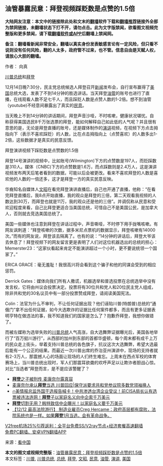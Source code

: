  <h2>油管暴露民意：拜登视频踩贬数是点赞的1.5倍</h2> <p class="notice"><b>大陆网友注意：本文中的链接除此处和文末的<a href="https://github.com/bannedbook/fanqiang" >翻墙</a>软件下载和<a href="https://github.com/killgcd/justmysocks/blob/master/README.md">翻墙推荐</a>链接外全部为禁网链接，未翻墙状态下打不开，请勿点击。此为文字版禁闻，欲看图文视频完整版和更多禁闻，请下载<a href="https://github.com/bannedbook/fanqiang">翻墙软件或APP</a>后翻墙上禁闻网。</p><p>备注：翻墙看新闻非常安全，翻墙以真实身份发表敏感言论有一定风险，但只看不说则没有任何风险，翻的人太多，政府管不过来，也不管。信息自由是天赋人权，请放心大胆的翻墙。</b></p>  <div class="entry"> <p>作者： 向真</p> <p id="conimg"><a href="https://www.bannedbook.org/bnews/tag/%e5%b7%9d%e6%99%ae/" class="st_tag internal_tag" rel="tag" title="标签 川普 下的日志">川普</a><a href="https://www.bannedbook.org/bnews/tag/%e6%80%bb%e7%bb%9f/" class="st_tag internal_tag" rel="tag" title="标签 总统 下的日志">总统</a>和<a href="https://www.bannedbook.org/bnews/tag/%e6%8b%9c%e7%99%bb/" class="st_tag internal_tag" rel="tag" title="标签 拜登 下的日志">拜登</a></p> <p>12月14日晚7:30分，民主党总统候选人拜登召开<span class='wp_keywordlink_affiliate'><a href="https://www.bannedbook.org/" title="新闻">新闻</a></span>发布会，自行宣布赢得了<a href="https://www.bannedbook.org/bnews/tag/%e7%be%8e%e5%9b%bd/" class="st_tag internal_tag" rel="tag" title="标签 美国 下的日志">美国</a>总统大选，发表了不到14分钟的胜选讲话。当天拜登<a href="https://www.bannedbook.org/bnews/tag/%e6%b2%b9%e7%ae%a1/" class="st_tag internal_tag" rel="tag" title="标签 油管 下的日志">油管</a>的账号也进行了直播，在线观看人数不足七千人，而且踩贬人数是点赞人数的1-2倍。想不到油管（youtube)不经意间暴露出了真实的<a href="https://www.bannedbook.org/bnews/tag/%E6%B0%91%E6%84%8F/" class="st_tag internal_tag" rel="tag" title="标签 民意 下的日志">民意</a>。</p>  <p>当天晚上不到14分钟的讲话期间，拜登声音沙哑，不时咳嗽，健康状况堪忧。自称获得美国选民8千万张选票的拜登，能如何解释自己如此低的人气呢？并且很有意思的是，无论是拜登直播的账号，还是媒体制作的<a href="https://www.bannedbook.org/bnews/tag/%E6%BC%94%E8%AE%B2/" class="st_tag internal_tag" rel="tag" title="标签 演讲 下的日志">演讲</a>视频，在视频下方点击拇指向下（表示不喜欢踩贬）的人数，比在点击拇指向上（点赞喜欢）的人数多出1-2倍，这些数据才是真实的民意反馈。</p> <p>拜登演讲视频下踩贬数是点赞数的1.5倍</p> <p>拜登14号演讲的视频中，比如账号(Wilmington)下方的点赞数是197人，而贬踩数是310人。媒体（CNBC)下方的点赞数是1.6万，而点踩数则是2.4万人，这是演讲视频发布两天后笔者看到的数据，可能以后会被更改。看来不喜欢拜登的人数是喜欢他的人数的一倍还多，这才是拜登一方的真实民意反映。</p>  <p>华裔知名自媒体人<a href="https://www.bannedbook.org/bnews/tag/%e6%96%87%e6%98%ad/" class="st_tag internal_tag" rel="tag" title="标签 文昭 下的日志">文昭</a>在看完拜登演讲直播后，自己也开通了直播，他称：“在看完拜登直播后，我8点开始直播，我的观众是拜登的三倍，第二天观看我视频的人数达到30万，而拜登也就是11万，我的观众还是他的三倍”。并调侃称从民意和受欢迎程度来看，自己比拜登更适合当美国总统，可惜自己不是美国公民，是加拿大人，否则就去竞选美国总统了。</p> <p>美国一些媒体也注意到拜登在讲话过程中，声音嘶哑，不时停下用手拢嘴咳嗽。有网友讽刺道：“拜登咳嗽的次数，据多米尼点票机的数据显示，拜登咳嗽有14000次。”而有的网友说，拜登该去隔离了。也有的说：“14分钟的讲话后，拜登大爷该去休息了！拜登视频下的网友留言更是表明了人们对这位机器选出的总统的担心：Memerster23：“这家伙看起来肯定不能演讲超过一个小时，更不要说统领一个国家了。”</p> <p>ERICA GRACE：毫无羞耻！我很高兴将会看到这个骗子和他的同谋会受到的相应惩罚。</p>  <p>Derrick Gates：媒体向我们所有人撒谎，机器选举和普选投票在总统选举中没有发言权，它将由州议会投票决定。投票将有30位共和党人和20位民主党人组成，除非共和党的30名议员中有一部分投票赞成拜登，请阅读美国宪法。</p> <p>Colin：法官为什么不审判，不让任何证据出现？他们诬陷川普(特朗普)总统的“通俄门”拿不出任何证据，如今大选欺诈的证据比任何案件都多，而且有更多证据表明亨特在做违法的事，我不知道我们的国家是怎么了？抱歉乔拜登，我想你做错了。</p> <p>而被左媒称为选举失败的<a href="https://www.bannedbook.org/bnews/tag/%E5%B7%9D%E6%99%AE%E6%80%BB%E7%BB%9F/" class="st_tag internal_tag" rel="tag" title="标签 川普总统 下的日志">川普总统</a>人气高涨，自大选舞弊证据曝光后，美国各地举行了“百万挺川游行”，从西部的加州到东部的首都华盛顿，每个周末都有成千上万的民众走上街头，举着支持川普总统的各色旗子，抗议这次大选舞弊，希望大选最后能有一个公正的结果。而最近一次川普出席的乔治亚州演讲中，现场的支持者就有2-3万人，那震撼人心的场面让现场的人们终生难忘。上周末在西点军校的体育赛场上，当川普总统出现时，军人们那震耳欲聋的欢呼声足以让欺诈者胆战心惊。对比“当选者”拜登而言，是不是应该警醒了？</p>  <ul class='op-related-articles' title='相关阅读'> <li><a href='https://www.bannedbook.org/bnews/comments/20201217/1449764.html' target='_blank'><b>拜登</b>之子被刑传 麦康奈尔露真容</a></li> <li><a href='https://www.bannedbook.org/bnews/cnnews/20201217/1449660.html' target='_blank'>麦康奈尔承认<b>拜登</b>当选 川普回应|保守派要求共和党参议院多数党领袖换人</a></li> <li><a href='https://www.bannedbook.org/bnews/taiwannews/20201217/1449655.html' target='_blank'>🔥美情报总监外国干选报告喊卡！中共渗透台湾企业受议！前CISA局长认有选票被违法连网！<b>拜登</b>子以家庭名义向中企索千万美元</a></li> <li><a href='https://www.bannedbook.org/bnews/taiwannews/20201217/1449632.html' target='_blank'><b>拜登</b>切割无用？韩特致信中企曝光！以家庭名义要千万美元</a></li> <li><a href='https://www.bannedbook.org/bnews/bannedvideo/20201217/1449599.html' target='_blank'>【12/12 最高法院游行】 制造业雇员Creg Hercame：政府高层都有腐败，法院系统也是一样。如果<b>拜登</b>1月当选，会有革命战争。</a></li> </ul> <p class="texttj"> <a href="https://www.bannedbook.org/forum23/topic22702.html" target="_blank">V2free机场25%引荐返利：全平台免费SS/V2ray节点+经济套餐高速翻墙</a><br/> <a href="https://github.com/bannedbook/fanqiang/wiki/%E7%A6%81%E9%97%BB%E7%BD%91%E5%AE%89%E5%8D%93%E7%BF%BB%E5%A2%99%E6%96%B0%E9%97%BBAPP" target="_blank">免费PC翻墙、安卓VPN翻墙APP</a></p><p> 来源：<span class='wp_keywordlink_affiliate'><a href="https://www.secretchina.com/" title="看中国" target="_blank">看中国</a></span> </p><a name='sharetosocial'></a>       <div><b>本文的图文或视频完整版</b>：<a href='https://www.bannedbook.org/bnews/comments/20201217/1449783.html'>油管暴露民意：拜登视频踩贬数是点赞的1.5倍</a></div>  </div><!--END ENTRY--> <div class="postfooter"> <div>本文标签：<a href="https://www.bannedbook.org/bnews/tag/%e5%b7%9d%e6%99%ae/" rel="tag">川普</a>, <a href="https://www.bannedbook.org/bnews/tag/%E5%B7%9D%E6%99%AE%E6%80%BB%E7%BB%9F/" rel="tag">川普总统</a>, <a href="https://www.bannedbook.org/bnews/tag/%e6%80%bb%e7%bb%9f/" rel="tag">总统</a>, <a href="https://www.bannedbook.org/bnews/tag/%e6%8b%9c%e7%99%bb/" rel="tag">拜登</a>, <a href="https://www.bannedbook.org/bnews/tag/%e6%96%87%e6%98%ad/" rel="tag">文昭</a>, <a href="https://www.bannedbook.org/bnews/tag/%E6%B0%91%E6%84%8F/" rel="tag">民意</a>, <a href="https://www.bannedbook.org/bnews/tag/%e6%b2%b9%e7%ae%a1/" rel="tag">油管</a>, <a href="https://www.bannedbook.org/bnews/tag/%E6%BC%94%E8%AE%B2/" rel="tag">演讲</a>, <a href="https://www.bannedbook.org/bnews/tag/%e7%be%8e%e5%9b%bd/" rel="tag">美国</a></div>  </div><!--END POSTFOOTER--> 